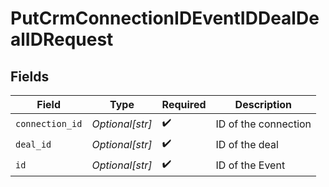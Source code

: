 # PutCrmConnectionIDEventIDDealDealIDRequest


## Fields

| Field                | Type                 | Required             | Description          |
| -------------------- | -------------------- | -------------------- | -------------------- |
| `connection_id`      | *Optional[str]*      | :heavy_check_mark:   | ID of the connection |
| `deal_id`            | *Optional[str]*      | :heavy_check_mark:   | ID of the deal       |
| `id`                 | *Optional[str]*      | :heavy_check_mark:   | ID of the Event      |